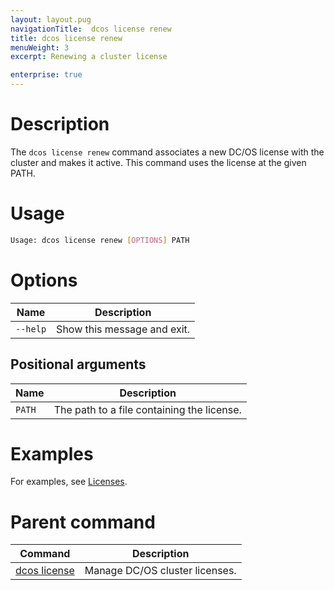 ```yaml
---
layout: layout.pug
navigationTitle:  dcos license renew
title: dcos license renew
menuWeight: 3
excerpt: Renewing a cluster license

enterprise: true
---
```


# Description
The `dcos license renew` command associates a new DC/OS license with the cluster and makes it active. This command uses the license at the given PATH.

# Usage

```bash
Usage: dcos license renew [OPTIONS] PATH
```

# Options

| Name |  Description |
|---------|-------------|
| `--help`   |  Show this message and exit. |


## Positional arguments

| Name |  Description |
|---------|-------------|
| `PATH`  |   The path to a file containing the license. |



# Examples
For examples, see [Licenses](/1.12/administering-clusters/licenses/).

# Parent command

| Command | Description |
|---------|-------------|
| [dcos license](/1.12/cli/command-reference/dcos-license/) | Manage DC/OS cluster licenses. |
